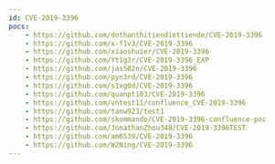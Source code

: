 ```yaml
---
id: CVE-2019-3396
pocs:
    - https://github.com/dothanthitiendiettiende/CVE-2019-3396
    - https://github.com/x-f1v3/CVE-2019-3396
    - https://github.com/xiaoshuier/CVE-2019-3396
    - https://github.com/Yt1g3r/CVE-2019-3396_EXP
    - https://github.com/jas502n/CVE-2019-3396
    - https://github.com/pyn3rd/CVE-2019-3396
    - https://github.com/s1xg0d/CVE-2019-3396
    - https://github.com/quanpt103/CVE-2019-3396
    - https://github.com/vntest11/confluence_CVE-2019-3396
    - https://github.com/tanw923/test1
    - https://github.com/skommando/CVE-2019-3396-confluence-poc
    - https://github.com/JonathanZhou348/CVE-2019-3396TEST
    - https://github.com/am6539/CVE-2019-3396
    - https://github.com/W2Ning/CVE-2019-3396
---
```


